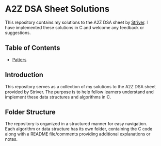 # A2Z DSA Sheet Solutions

This repository contains my solutions to the A2Z DSA sheet by [Striver](https://www.youtube.com/@striver_79). I have implemented these solutions in C and welcome any feedback or suggestions.

## Table of Contents
- [Patters](#Patterns)
  
## Introduction

This repository serves as a collection of my solutions to the A2Z DSA sheet provided by Striver. The purpose is to help fellow learners understand and implement these data structures and algorithms in C.

## Folder Structure

The repository is organized in a structured manner for easy navigation. Each algorithm or data structure has its own folder, containing the C code along with a README file/comments providing additional explanations or notes.

